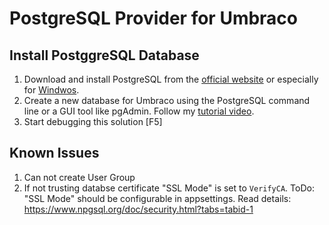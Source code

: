 # PostgreSQL Provider for Umbraco

## Install PostggreSQL Database
1. Download and install PostgreSQL from the [official website](https://www.postgresql.org/download/) or especially for [Windwos](https://www.postgresql.org/download/windows/).
1. Create a new database for Umbraco using the PostgreSQL command line or a GUI tool like pgAdmin. Follow my [tutorial video](https://youtu.be/6ruTSbTdzSk).
1. Start debugging this solution [F5]

## Known Issues
1. Can not create User Group
1. If not trusting databse certificate "SSL Mode" is set to `VerifyCA`. ToDo: "SSL Mode" should be configurable in appsettings. Read details: https://www.npgsql.org/doc/security.html?tabs=tabid-1
